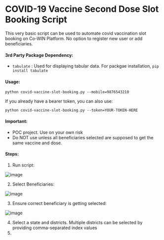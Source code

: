 # COVID-19 Vaccine Second Dose Slot Booking Script

This very basic script can be used to automate covid vaccination slot booking on Co-WIN Platform. No option to register new user or add beneficiaries.

#### 3rd Party Package Dependency:
- ```tabulate``` : Used for displaying tabular data. For packgae installation, ```pip install tabulate```

#### Usage:
```
python covid-vaccine-slot-booking.py --mobile=9876543210
```
If you already have a bearer token, you can also use:
```
python covid-vaccine-slot-booking.py --token=YOUR-TOKEN-HERE
```

#### Important: 
- POC project. Use on your own risk
- Do NOT use unless all beneficiaries selected are supposed to get the same vaccine and dose. 

#### Steps:
1. Run script:

![image](https://user-images.githubusercontent.com/63504047/116673251-cb9fe200-a9c0-11eb-89a2-721847ec8c2d.png)

2. Select Beneficiaries:

![image](https://user-images.githubusercontent.com/63504047/116673996-b5465600-a9c1-11eb-9686-ad7a5bb4680c.png)

3. Ensure correct beneficiary is getting selected:

![image](https://user-images.githubusercontent.com/63504047/116674114-ddce5000-a9c1-11eb-8aca-7305a5517a55.png)

4. Select a state and districts. Multiple districts can be selected by providing comma-separated index values
5. 
